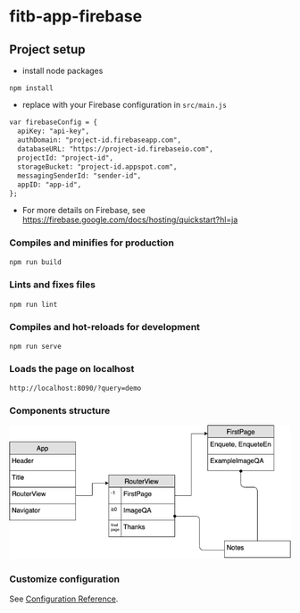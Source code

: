 # fitb-app-firebase

## Project setup
- install node packages
```
npm install
```

- replace with your Firebase configuration in `src/main.js`
```
var firebaseConfig = {
  apiKey: "api-key",
  authDomain: "project-id.firebaseapp.com",
  databaseURL: "https://project-id.firebaseio.com",
  projectId: "project-id",
  storageBucket: "project-id.appspot.com",
  messagingSenderId: "sender-id",
  appID: "app-id",
};
```

- For more details on Firebase, see https://firebase.google.com/docs/hosting/quickstart?hl=ja

### Compiles and minifies for production
```
npm run build
```

### Lints and fixes files
```
npm run lint
```

### Compiles and hot-reloads for development
```
npm run serve
```

### Loads the page on localhost
```
http://localhost:8090/?query=demo
```

### Components structure
![components](/public/fitb-app.png)

### Customize configuration
See [Configuration Reference](https://cli.vuejs.org/config/).
